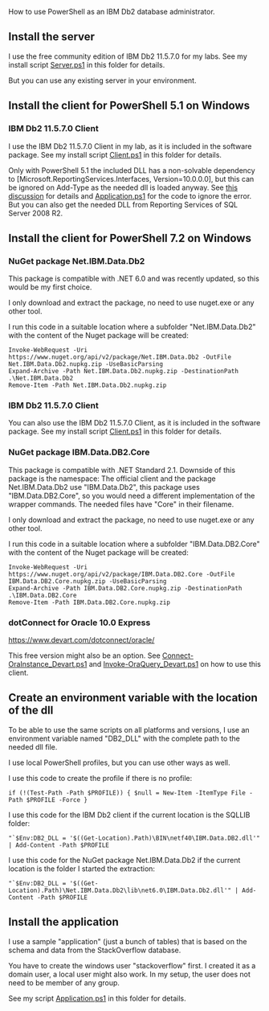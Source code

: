 How to use PowerShell as an IBM Db2 database administrator.

## Install the server

I use the free community edition of IBM Db2 11.5.7.0 for my labs. See my install script [Server.ps1](Server.ps1) in this folder for details.

But you can use any existing server in your environment.


## Install the client for PowerShell 5.1 on Windows

### IBM Db2 11.5.7.0 Client

I use the IBM Db2 11.5.7.0 Client in my lab, as it is included in the software package. See my install script [Client.ps1](Client.ps1) in this folder for details.

Only with PowerShell 5.1 the included DLL has a non-solvable dependency to [Microsoft.ReportingServices.Interfaces, Version=10.0.0.0], but this can be ignored on Add-Type as the needed dll is loaded anyway. See [this discussion](https://community.oracle.com/tech/developers/discussion/4502297) for details and [Application.ps1](Application.ps1) for the code to ignore the error. But you can also get the needed DLL from Reporting Services of SQL Server 2008 R2.


## Install the client for PowerShell 7.2 on Windows

### NuGet package Net.IBM.Data.Db2

This package is compatible with .NET 6.0 and was recently updated, so this would be my first choice.

I only download and extract the package, no need to use nuget.exe or any other tool.

I run this code in a suitable location where a subfolder "Net.IBM.Data.Db2" with the content of the Nuget package will be created:

```
Invoke-WebRequest -Uri https://www.nuget.org/api/v2/package/Net.IBM.Data.Db2 -OutFile Net.IBM.Data.Db2.nupkg.zip -UseBasicParsing
Expand-Archive -Path Net.IBM.Data.Db2.nupkg.zip -DestinationPath .\Net.IBM.Data.Db2
Remove-Item -Path Net.IBM.Data.Db2.nupkg.zip
```


### IBM Db2 11.5.7.0 Client

You can also use the IBM Db2 11.5.7.0 Client, as it is included in the software package. See my install script [Client.ps1](Client.ps1) in this folder for details.


### NuGet package IBM.Data.DB2.Core

This package is compatible with .NET Standard 2.1. Downside of this package is the namespace: The official client and the package Net.IBM.Data.Db2 use "IBM.Data.Db2", this package uses "IBM.Data.DB2.Core", so you would need a different implementation of the wrapper commands. The needed files have "Core" in their filename.

I only download and extract the package, no need to use nuget.exe or any other tool.

I run this code in a suitable location where a subfolder "IBM.Data.DB2.Core" with the content of the Nuget package will be created:

```
Invoke-WebRequest -Uri https://www.nuget.org/api/v2/package/IBM.Data.DB2.Core -OutFile IBM.Data.DB2.Core.nupkg.zip -UseBasicParsing
Expand-Archive -Path IBM.Data.DB2.Core.nupkg.zip -DestinationPath .\IBM.Data.DB2.Core
Remove-Item -Path IBM.Data.DB2.Core.nupkg.zip
```


### dotConnect for Oracle 10.0 Express

https://www.devart.com/dotconnect/oracle/

This free version might also be an option. See [Connect-OraInstance_Devart.ps1](Connect-OraInstance_Devart.ps1) and [Invoke-OraQuery_Devart.ps1](Invoke-OraQuery_Devart.ps1) on how to use this client.


## Create an environment variable with the location of the dll

To be able to use the same scripts on all platforms and versions, I use an environment variable named "DB2_DLL" with the complete path to the needed dll file.

I use local PowerShell profiles, but you can use other ways as well.

I use this code to create the profile if there is no profile:
```
if (!(Test-Path -Path $PROFILE)) { $null = New-Item -ItemType File -Path $PROFILE -Force }
```

I use this code for the IBM Db2 client if the current location is the SQLLIB folder:
```
"`$Env:DB2_DLL = '$((Get-Location).Path)\BIN\netf40\IBM.Data.DB2.dll'" | Add-Content -Path $PROFILE
```

I use this code for the NuGet package Net.IBM.Data.Db2 if the current location is the folder I started the extraction:
```
"`$Env:DB2_DLL = '$((Get-Location).Path)\Net.IBM.Data.Db2\lib\net6.0\IBM.Data.Db2.dll'" | Add-Content -Path $PROFILE
```


## Install the application

I use a sample "application" (just a bunch of tables) that is based on the schema and data from the StackOverflow database.

You have to create the windows user "stackoverflow" first. I created it as a domain user, a local user might also work. In my setup, the user does not need to be member of any group.

See my script [Application.ps1](Application.ps1) in this folder for details.
